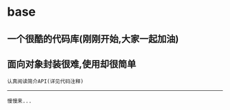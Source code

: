 # base
一个很酷的代码库(刚刚开始,大家一起加油)
-----------------------------------------------------------------------------------------------------------------------------------
  面向对象封装很难,使用却很简单
-----------------------------------------------------------------------------------------------------------------------------------
    认真阅读简介API(详见代码注释)
-----------------------------------------------------------------------------------------------------------------------------------
    慢慢来...
